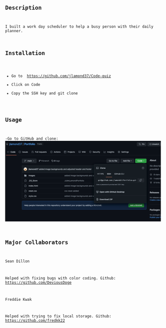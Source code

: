 # <Code Quiz>

## Description

I built a work day scheduler to help a busy person with their daily planner.


## Installation

- Go to <a> https://github.com/jlamond37/Code-quiz </a>
- Click on Code
- Copy the SSH key and git clone

## Usage

-Go to GitHub and clone:
![alt text](images/github.png)

## Major Collaborators

Sean Dillon

Helped with fixing bugs with color coding.
Github: <a> https://github.com/DeviousDoge </a>

Freddie Kwak

Helped with trying to fix local storage.
Github: <a> https://github.com/fredkk22 </a>